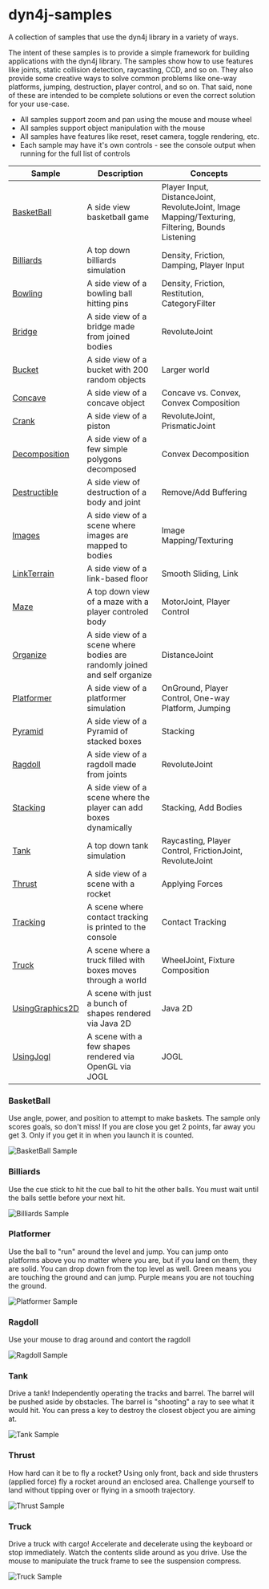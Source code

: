 # dyn4j-samples
A collection of samples that use the dyn4j library in a variety of ways.

The intent of these samples is to provide a simple framework for building applications with the dyn4j library. The samples show how to use features like joints, static collision detection, raycasting, CCD, and so on. They also provide some creative ways to solve common problems like one-way platforms, jumping, destruction, player control, and so on. That said, none of these are intended to be complete solutions or even the correct solution for your use-case.

* All samples support zoom and pan using the mouse and mouse wheel
* All samples support object manipulation with the mouse
* All samples have features like reset, reset camera, toggle rendering, etc.
* Each sample may have it's own controls - see the console output when running for the full list of controls

| Sample | Description | Concepts |
| --- | --- | --- |
| [BasketBall](https://github.com/dyn4j/dyn4j-samples/tree/master/src/main/java/org/dyn4j/samples/BasketBall.java) | A side view basketball game | Player Input, DistanceJoint, RevoluteJoint, Image Mapping/Texturing, Filtering, Bounds Listening |
| [Billiards](https://github.com/dyn4j/dyn4j-samples/tree/master/src/main/java/org/dyn4j/samples/Billiards.java) | A top down billiards simulation | Density, Friction, Damping, Player Input |
| [Bowling](https://github.com/dyn4j/dyn4j-samples/tree/master/src/main/java/org/dyn4j/samples/Bowling.java) | A side view of a bowling ball hitting pins | Density, Friction, Restitution, CategoryFilter |
| [Bridge](https://github.com/dyn4j/dyn4j-samples/tree/master/src/main/java/org/dyn4j/samples/Bridge.java) | A side view of a bridge made from joined bodies | RevoluteJoint |
| [Bucket](https://github.com/dyn4j/dyn4j-samples/tree/master/src/main/java/org/dyn4j/samples/Bucket.java) | A side view of a bucket with 200 random objects | Larger world |
| [Concave](https://github.com/dyn4j/dyn4j-samples/tree/master/src/main/java/org/dyn4j/samples/Concave.java) | A side view of a concave object | Concave vs. Convex, Convex Composition |
| [Crank](https://github.com/dyn4j/dyn4j-samples/tree/master/src/main/java/org/dyn4j/samples/Crank.java) | A side view of a piston | RevoluteJoint, PrismaticJoint |
| [Decomposition](https://github.com/dyn4j/dyn4j-samples/tree/master/src/main/java/org/dyn4j/samples/Decomposition.java) | A side view of a few simple polygons decomposed | Convex Decomposition |
| [Destructible](https://github.com/dyn4j/dyn4j-samples/tree/master/src/main/java/org/dyn4j/samples/Destructible.java) | A side view of destruction of a body and joint | Remove/Add Buffering |
| [Images](https://github.com/dyn4j/dyn4j-samples/tree/master/src/main/java/org/dyn4j/samples/Images.java) | A side view of a scene where images are mapped to bodies | Image Mapping/Texturing |
| [LinkTerrain](https://github.com/dyn4j/dyn4j-samples/tree/master/src/main/java/org/dyn4j/samples/LinkTerrain.java) | A side view of a link-based floor | Smooth Sliding, Link |
| [Maze](https://github.com/dyn4j/dyn4j-samples/tree/master/src/main/java/org/dyn4j/samples/Maze.java) | A top down view of a maze with a player controled body | MotorJoint, Player Control |
| [Organize](https://github.com/dyn4j/dyn4j-samples/tree/master/src/main/java/org/dyn4j/samples/Organize.java) | A side view of a scene where bodies are randomly joined and self organize | DistanceJoint |
| [Platformer](https://github.com/dyn4j/dyn4j-samples/tree/master/src/main/java/org/dyn4j/samples/Platformer.java) | A side view of a platformer simulation | OnGround, Player Control, One-way Platform, Jumping |
| [Pyramid](https://github.com/dyn4j/dyn4j-samples/tree/master/src/main/java/org/dyn4j/samples/Pyramid.java) | A side view of a Pyramid of stacked boxes | Stacking |
| [Ragdoll](https://github.com/dyn4j/dyn4j-samples/tree/master/src/main/java/org/dyn4j/samples/Ragdoll.java) | A side view of a ragdoll made from joints | RevoluteJoint |
| [Stacking](https://github.com/dyn4j/dyn4j-samples/tree/master/src/main/java/org/dyn4j/samples/Stacking.java) | A side view of a scene where the player can add boxes dynamically | Stacking, Add Bodies |
| [Tank](https://github.com/dyn4j/dyn4j-samples/tree/master/src/main/java/org/dyn4j/samples/Tank.java) | A top down tank simulation | Raycasting, Player Control, FrictionJoint, RevoluteJoint |
| [Thrust](https://github.com/dyn4j/dyn4j-samples/tree/master/src/main/java/org/dyn4j/samples/Thrust.java) | A side view of a scene with a rocket | Applying Forces |
| [Tracking](https://github.com/dyn4j/dyn4j-samples/tree/master/src/main/java/org/dyn4j/samples/Tracking.java) | A scene where contact tracking is printed to the console | Contact Tracking |
| [Truck](https://github.com/dyn4j/dyn4j-samples/tree/master/src/main/java/org/dyn4j/samples/Truck.java) | A scene where a truck filled with boxes moves through a world | WheelJoint, Fixture Composition |
| [UsingGraphics2D](https://github.com/dyn4j/dyn4j-samples/tree/master/src/main/java/org/dyn4j/samples/UsingGraphics2D.java) | A scene with just a bunch of shapes rendered via Java 2D | Java 2D |
| [UsingJogl](https://github.com/dyn4j/dyn4j-samples/tree/master/src/main/java/org/dyn4j/samples/UsingJogl.java) | A scene with a few shapes rendered via OpenGL via JOGL | JOGL |

### BasketBall
Use angle, power, and position to attempt to make baskets. The sample only scores goals, so don't miss! If you are close you get 2 points, far away you get 3.  Only if you get it in when you launch it is counted.

![BasketBall Sample](captures/BasketBall.gif?raw=true "BasketBall sample")

### Billiards
Use the cue stick to hit the cue ball to hit the other balls.  You must wait until the balls settle before your next hit.

![Billiards Sample](captures/Billiards.gif?raw=true "Billiards sample")

### Platformer
Use the ball to "run" around the level and jump. You can jump onto platforms above you no matter where you are, but if you land on them, they are solid. You can drop down from the top level as well. Green means you are touching the ground and can jump. Purple means you are not touching the ground.

![Platformer Sample](captures/Platformer.gif?raw=true "Platformer sample")

### Ragdoll
Use your mouse to drag around and contort the ragdoll

![Ragdoll Sample](captures/Ragdoll.gif?raw=true "Ragdoll sample")

### Tank
Drive a tank! Independently operating the tracks and barrel. The barrel will be pushed aside by obstacles. The barrel is "shooting" a ray to see what it would hit. You can press a key to destroy the closest object you are aiming at.

![Tank Sample](captures/Tank.gif?raw=true "Tank sample")

### Thrust
How hard can it be to fly a rocket? Using only front, back and side thrusters (applied force) fly a rocket around an enclosed area. Challenge yourself to land without tipping over or flying in a smooth trajectory.

![Thrust Sample](captures/Thrust.gif?raw=true "Thrust sample")

### Truck
Drive a truck with cargo! Accelerate and decelerate using the keyboard or stop immediately. Watch the contents slide around as you drive. Use the mouse to manipulate the truck frame to see the suspension compress.

![Truck Sample](captures/Truck.gif?raw=true "Truck sample")

